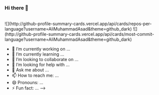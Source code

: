 ### Hi there 👋

<!--
**samiyaalizaidi/samiyaalizaidi** is a ✨ _special_ ✨ repository because its `README.md` (this file) appears on your GitHub profile.

Here are some ideas to get you started:

My Github Stats
<!-- ![](http://github-profile-summary-cards.vercel.app/api/cards/profile-details?username=AliMuhammadAsad&theme=github_dark)  -->
<br>
![](http://github-profile-summary-cards.vercel.app/api/cards/repos-per-language?username=AliMuhammadAsad&theme=github_dark)
![](http://github-profile-summary-cards.vercel.app/api/cards/most-commit-language?username=AliMuhammadAsad&theme=github_dark)
<!-- vision_friendly_dark  -->

<br>

- 🔭 I’m currently working on ...
- 🌱 I’m currently learning ...
- 👯 I’m looking to collaborate on ...
- 🤔 I’m looking for help with ...
- 💬 Ask me about ...
- 📫 How to reach me: ...
- 😄 Pronouns: ...
- ⚡ Fun fact: ...
-->

